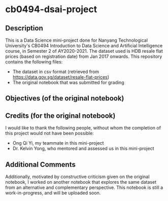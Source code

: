 # cb0494-dsai-project

## Description
This is a Data Science mini-project done for Nanyang Technological University's CB0494 Introduction to Data Science and Artificial Intelligence course, in Semester 2 of AY2020-2021.
The dataset used is HDB resale flat prices (based on registration date) from Jan 2017 onwards.
This repository contains the following files:
* The dataset in csv format (retrieved from https://data.gov.sg/dataset/resale-flat-prices)
* The original notebook that was submitted for grading

## Objectives (of the original notebook)

## Credits (for the original notebook)
I would like to thank the following people, without whom the completion of this project would not have been possible:
* Ong Qi Yi, my teammate in this mini-project
* Dr. Kelvin Yong, who mentored and assessed us in this mini-project

## Additional Comments
Additionally, motivated by constructive criticism given on the original notebook, I worked on another notebook that explores the same dataset from an alternative and complementary perspective.
This notebook is still a work-in-progress, and will be uploaded soon.
